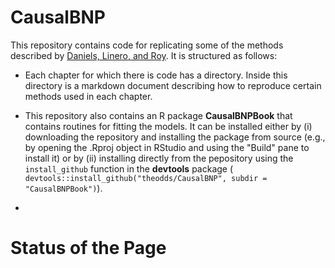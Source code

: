 # CausalBNP

This repository contains code for replicating some of the methods described by
[Daniels, Linero, and
Roy](https://www.routledge.com/Bayesian-Nonparametrics-for-Causal-Inference-and-Missing-Data/Daniels-Linero-Roy/p/book/9780367341008).
It is structured as follows:

- Each chapter for which there is code has a directory. Inside this directory is
  a markdown document describing how to reproduce certain methods used in each
  chapter.
  
- This repository also contains an R package __CausalBNPBook__ that contains
  routines for fitting the models. It can be installed either by (i) downloading
  the repository and installing the package from source (e.g., by opening the
  .Rproj object in RStudio and using the "Build" pane to install it) or by (ii)
  installing directly from the pepository using the `install_github` function in
  the __devtools__ package (
  `devtools::install_github("theodds/CausalBNP", subdir = "CausalBNPBook")`).
  
- 

# Status of the Page
